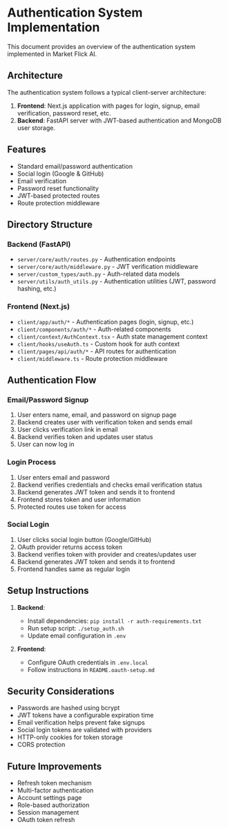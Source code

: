 # Authentication System Implementation

This document provides an overview of the authentication system implemented in Market Flick AI.

## Architecture

The authentication system follows a typical client-server architecture:

1. **Frontend**: Next.js application with pages for login, signup, email verification, password reset, etc.
2. **Backend**: FastAPI server with JWT-based authentication and MongoDB user storage.

## Features

- Standard email/password authentication
- Social login (Google & GitHub)
- Email verification
- Password reset functionality
- JWT-based protected routes
- Route protection middleware

## Directory Structure

### Backend (FastAPI)

- `server/core/auth/routes.py` - Authentication endpoints
- `server/core/auth/middleware.py` - JWT verification middleware
- `server/custom_types/auth.py` - Auth-related data models
- `server/utils/auth_utils.py` - Authentication utilities (JWT, password hashing, etc.)

### Frontend (Next.js)

- `client/app/auth/*` - Authentication pages (login, signup, etc.)
- `client/components/auth/*` - Auth-related components
- `client/context/AuthContext.tsx` - Auth state management context
- `client/hooks/useAuth.ts` - Custom hook for auth context
- `client/pages/api/auth/*` - API routes for authentication
- `client/middleware.ts` - Route protection middleware

## Authentication Flow

### Email/Password Signup

1. User enters name, email, and password on signup page
2. Backend creates user with verification token and sends email
3. User clicks verification link in email
4. Backend verifies token and updates user status
5. User can now log in

### Login Process

1. User enters email and password
2. Backend verifies credentials and checks email verification status
3. Backend generates JWT token and sends it to frontend
4. Frontend stores token and user information
5. Protected routes use token for access

### Social Login

1. User clicks social login button (Google/GitHub)
2. OAuth provider returns access token
3. Backend verifies token with provider and creates/updates user
4. Backend generates JWT token and sends it to frontend
5. Frontend handles same as regular login

## Setup Instructions

1. **Backend**:
   - Install dependencies: `pip install -r auth-requirements.txt`
   - Run setup script: `./setup_auth.sh`
   - Update email configuration in `.env`

2. **Frontend**:
   - Configure OAuth credentials in `.env.local`
   - Follow instructions in `README.oauth-setup.md`

## Security Considerations

- Passwords are hashed using bcrypt
- JWT tokens have a configurable expiration time
- Email verification helps prevent fake signups
- Social login tokens are validated with providers
- HTTP-only cookies for token storage
- CORS protection

## Future Improvements

- Refresh token mechanism
- Multi-factor authentication
- Account settings page
- Role-based authorization
- Session management
- OAuth token refresh
